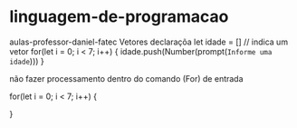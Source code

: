 # linguagem-de-programacao
aulas-professor-daniel-fatec
Vetores
declaraçõa
let idade = []  // indica um vetor
for(let i = 0; i < 7; i++)
{
   idade.push(Number(prompt(`Informe uma idade`))) 
}

não fazer processamento dentro do comando (For) de entrada

for(let i = 0; i < 7; i++)
{

}
